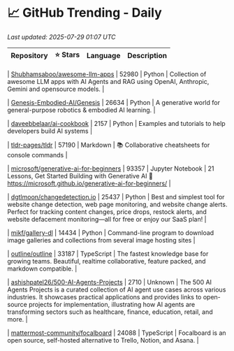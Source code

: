 # 📈 GitHub Trending - Daily

_Last updated: 2025-07-29 01:07 UTC_

| Repository | ⭐ Stars | Language | Description |
|------------|--------:|----------|-------------|

| [Shubhamsaboo/awesome-llm-apps](https://github.com/Shubhamsaboo/awesome-llm-apps) | 52980 | Python | Collection of awesome LLM apps with AI Agents and RAG using OpenAI, Anthropic, Gemini and opensource models. |

| [Genesis-Embodied-AI/Genesis](https://github.com/Genesis-Embodied-AI/Genesis) | 26634 | Python | A generative world for general-purpose robotics & embodied AI learning. |

| [daveebbelaar/ai-cookbook](https://github.com/daveebbelaar/ai-cookbook) | 2157 | Python | Examples and tutorials to help developers build AI systems |

| [tldr-pages/tldr](https://github.com/tldr-pages/tldr) | 57190 | Markdown | 📚 Collaborative cheatsheets for console commands |

| [microsoft/generative-ai-for-beginners](https://github.com/microsoft/generative-ai-for-beginners) | 93357 | Jupyter Notebook | 21 Lessons, Get Started Building with Generative AI 🔗 https://microsoft.github.io/generative-ai-for-beginners/ |

| [dgtlmoon/changedetection.io](https://github.com/dgtlmoon/changedetection.io) | 25437 | Python | Best and simplest tool for website change detection, web page monitoring, and website change alerts. Perfect for tracking content changes, price drops, restock alerts, and website defacement monitoring—all for free or enjoy our SaaS plan! |

| [mikf/gallery-dl](https://github.com/mikf/gallery-dl) | 14434 | Python | Command-line program to download image galleries and collections from several image hosting sites |

| [outline/outline](https://github.com/outline/outline) | 33187 | TypeScript | The fastest knowledge base for growing teams. Beautiful, realtime collaborative, feature packed, and markdown compatible. |

| [ashishpatel26/500-AI-Agents-Projects](https://github.com/ashishpatel26/500-AI-Agents-Projects) | 2710 | Unknown | The 500 AI Agents Projects is a curated collection of AI agent use cases across various industries. It showcases practical applications and provides links to open-source projects for implementation, illustrating how AI agents are transforming sectors such as healthcare, finance, education, retail, and more. |

| [mattermost-community/focalboard](https://github.com/mattermost-community/focalboard) | 24088 | TypeScript | Focalboard is an open source, self-hosted alternative to Trello, Notion, and Asana. |
